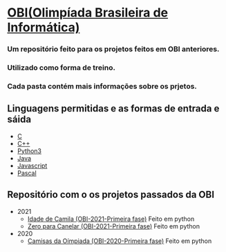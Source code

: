# <a href="https://olimpiada.ic.unicamp.br">OBI(Olimpíada Brasileira de Informática)</a>
### Um repositório feito para os projetos feitos em OBI anteriores.
### Utilizado como forma de treino.
### Cada pasta contém mais informações sobre os prjetos.

## Linguagens permitidas e as formas de entrada e sáida
<ul>
 <li><a href="https://olimpiada.ic.unicamp.br/pratique/exemplo_solucao_c">C</a></li>
 <li><a href="https://olimpiada.ic.unicamp.br/pratique/exemplo_solucao_cpp">C++</a></li>
 <li><a href="https://olimpiada.ic.unicamp.br/pratique/exemplo_solucao_py3">Python3</a></li>
 <li><a href="https://olimpiada.ic.unicamp.br/pratique/exemplo_solucao_java">Java</a></li>
 <li><a href="https://olimpiada.ic.unicamp.br/pratique/exemplo_solucao_js">Javascript</a></li>
 <li><a href="https://olimpiada.ic.unicamp.br/pratique/exemplo_solucao_pas">Pascal</a></li>
</ul> 

## Repositório com o os projetos passados da OBI
<ul>
 <li>2021
  <ul>
    <li><a href="https://github.com/oliveira533/OBI/tree/main/Idade%20da%20Camila">Idade de Camila (OBI-2021-Primeira fase)</a> <label>Feito em python</label></li>
 <li><a href="https://github.com/oliveira533/OBI/tree/main/Zero%20para%20cancelar">Zero para Canelar (OBI-2021-Primeira fase)</a> <label>Feito em python</label></li>
  </ul>
 <li>2020
  <ul>
   <li><a href="https://github.com/oliveira533/OBI/tree/main/Camisetas%20da%20Ol%C3%ADmpiada">Camisas da Oímpiada (OBI-2020-Primeira fase)</a> <label>Feito em python</label></li>
  </ul>
 </li>
</ul>
